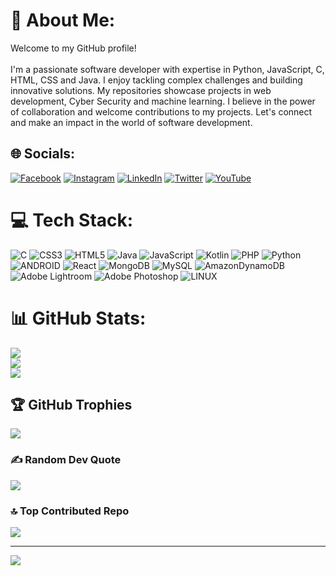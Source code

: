 # 💫 About Me:
Welcome to my GitHub profile!<br><br>I'm a passionate software developer with expertise in Python, JavaScript, C, HTML, CSS and Java. I enjoy tackling complex challenges and building innovative solutions. My repositories showcase projects in web development, Cyber Security and machine learning. I believe in the power of collaboration and welcome contributions to my projects. Let's connect and make an impact in the world of software development.


## 🌐 Socials:
[![Facebook](https://img.shields.io/badge/Facebook-%231877F2.svg?logo=Facebook&logoColor=white)](https://www.facebook.com/ariessurya81/) [![Instagram](https://img.shields.io/badge/Instagram-%23E4405F.svg?logo=Instagram&logoColor=white)](https://instagram.com/aries_surya_) [![LinkedIn](https://img.shields.io/badge/LinkedIn-%230077B5.svg?logo=linkedin&logoColor=white)](https://www.linkedin.com/in/surya-prakash-226b93225/) [![Twitter](https://img.shields.io/badge/Twitter-%231DA1F2.svg?logo=Twitter&logoColor=white)](https://twitter.com/aries_surya_) [![YouTube](https://img.shields.io/badge/YouTube-%23FF0000.svg?logo=YouTube&logoColor=white)](https://www.youtube.com/@SuryaInformative) 

# 💻 Tech Stack:
![C](https://img.shields.io/badge/c-%2300599C.svg?style=for-the-badge&logo=c&logoColor=white) ![CSS3](https://img.shields.io/badge/css3-%231572B6.svg?style=for-the-badge&logo=css3&logoColor=white) ![HTML5](https://img.shields.io/badge/html5-%23E34F26.svg?style=for-the-badge&logo=html5&logoColor=white) ![Java](https://img.shields.io/badge/java-%23ED8B00.svg?style=for-the-badge&logo=java&logoColor=white) ![JavaScript](https://img.shields.io/badge/javascript-%23323330.svg?style=for-the-badge&logo=javascript&logoColor=%23F7DF1E) ![Kotlin](https://img.shields.io/badge/kotlin-%230095D5.svg?style=for-the-badge&logo=kotlin&logoColor=white) ![PHP](https://img.shields.io/badge/php-%23777BB4.svg?style=for-the-badge&logo=php&logoColor=white) ![Python](https://img.shields.io/badge/python-3670A0?style=for-the-badge&logo=python&logoColor=ffdd54) ![ANDROID](https://img.shields.io/badge/android-%2320232a.svg?style=for-the-badge&logo=android&logoColor=%a4c639) ![React](https://img.shields.io/badge/react-%2320232a.svg?style=for-the-badge&logo=react&logoColor=%2361DAFB) ![MongoDB](https://img.shields.io/badge/MongoDB-%234ea94b.svg?style=for-the-badge&logo=mongodb&logoColor=white) ![MySQL](https://img.shields.io/badge/mysql-%2300f.svg?style=for-the-badge&logo=mysql&logoColor=white) ![AmazonDynamoDB](https://img.shields.io/badge/Amazon%20DynamoDB-4053D6?style=for-the-badge&logo=Amazon%20DynamoDB&logoColor=white) ![Adobe Lightroom](https://img.shields.io/badge/Adobe%20Lightroom-31A8FF.svg?style=for-the-badge&logo=Adobe%20Lightroom&logoColor=white) ![Adobe Photoshop](https://img.shields.io/badge/adobephotoshop-%2331A8FF.svg?style=for-the-badge&logo=adobephotoshop&logoColor=white) ![LINUX](https://img.shields.io/badge/Linux-FCC624?style=for-the-badge&logo=linux&logoColor=black)
# 📊 GitHub Stats:
![](https://github-readme-stats.vercel.app/api?username=Aries-Surya&theme=dark&hide_border=false&include_all_commits=false&count_private=false)<br/>
![](https://github-readme-streak-stats.herokuapp.com/?user=Aries-Surya&theme=dark&hide_border=false)<br/>
![](https://github-readme-stats.vercel.app/api/top-langs/?username=Aries-Surya&theme=dark&hide_border=false&include_all_commits=false&count_private=false&layout=compact)

## 🏆 GitHub Trophies
![](https://github-profile-trophy.vercel.app/?username=Aries-Surya&theme=radical&no-frame=false&no-bg=true&margin-w=4)

### ✍️ Random Dev Quote
![](https://quotes-github-readme.vercel.app/api?type=vetical&theme=dark)

### 🔝 Top Contributed Repo
![](https://github-contributor-stats.vercel.app/api?username=Aries-Surya&limit=5&theme=dark&combine_all_yearly_contributions=true)

---
[![](https://visitcount.itsvg.in/api?id=Aries-Surya&icon=2&color=1)](https://visitcount.itsvg.in)

<!-- Proudly created with GPRM ( https://gprm.itsvg.in ) -->
